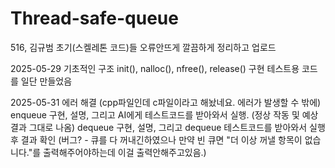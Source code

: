 # Thread-safe-queue



516, 김규범
초기(스켈레톤 코드)들 오류안뜨게 깔끔하게 정리하고 업로드

2025-05-29
기초적인 구조 init(), nalloc(), nfree(), release() 구현
테스트용 코드를 일단 만들었음

2025-05-31
에러 해결 (cpp파일인데 c파일이라고 해놨네요. 에러가 발생할 수 밖에)
enqueue 구현, 설명, 그리고 AI에게 테스트코드를 받아와서 실행.
(정상 작동 및 예상결과 그대로 나옴)
dequeue 구현, 설명, 그리고 dequeue 테스트코드를 받아와서 실행후 결과 확인
(버그? - 큐를 다 꺼내긴하였으나 만약 빈 큐면 "더 이상 꺼낼 항목이 없습니다."를 출력해주어야하는데 이걸 출력안해주고있음.)
